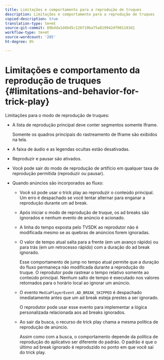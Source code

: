 ```yaml
---
title: Limitações e comportamento para a reprodução de truques
description: Limitações e comportamento para a reprodução de truques
copied-description: true
translation-type: tm+mt
source-git-commit: 89bdda1d4bd5c126f19ba75a819942df901183d1
workflow-type: tm+mt
source-wordcount: '285'
ht-degree: 0%

---
```



# Limitações e comportamento da reprodução de truques {#limitations-and-behavior-for-trick-play}

<!--<a id="section_2BC43539C5C142E085D06A7E35C76726"></a>-->

Limitações para o modo de reprodução de truques:

* A lista de reprodução principal deve conter segmentos somente Iframe.

   Somente os quadros principais do rastreamento de Iframe são exibidos na tela.
* A faixa de áudio e as legendas ocultas estão desativadas.
* Reproduzir e pausar são ativados.
* Você pode sair do modo de reprodução de artifício em qualquer taxa de reprodução permitida (reproduzir ou pausar).
* Quando anúncios são incorporados ao fluxo:

   * Você só pode usar o trick play ao reproduzir o conteúdo principal. Um erro é despachado se você tentar alternar para enganar a reprodução durante um ad break.
   * Após iniciar o modo de reprodução de truque, os ad breaks são ignorados e nenhum evento de anúncio é acionado.
   * A linha do tempo exposta pelo TVSDK ao reprodutor não é modificada mesmo se as quebras de anúncios forem ignoradas.
   * O valor de tempo atual salta para a frente (em um avanço rápido) ou para trás (em um retrocesso rápido) com a duração do ad break ignorado.

      Esse comportamento de jump no tempo atual permite que a duração do fluxo permaneça não modificada durante a reprodução do truque. O reprodutor pode rastrear o tempo relativo somente ao conteúdo principal. Nenhum salto de tempo é executado nos valores retornados para o horário local ao ignorar um anúncio.
   * O evento `MediaPlayerEvent.AD_BREAK_SKIPPED` é despachado imediatamente antes que um ad break esteja prestes a ser ignorado.

      O reprodutor pode usar esse evento para implementar a lógica personalizada relacionada aos ad breaks ignorados.

   * Ao sair da busca, o recurso de trick play chama a mesma política de reprodução de anúncio.

      Assim como com a busca, o comportamento depende da política de reprodução do aplicativo ser diferente do padrão. O padrão é que o último ad break ignorado é reproduzido no ponto em que você sai do trick play.